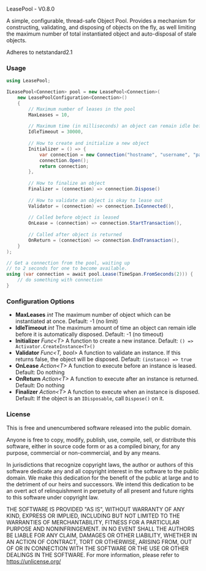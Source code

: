 ﻿LeasePool - V0.8.0

A simple, configurable, thread-safe Object Pool. Provides a mechanism for constructing, validating, and disposing of objects on the fly, as well limiting the maximum number of total instantiated object and auto-disposal of stale objects.

Adheres to netstandard2.1

### Usage

```c#
using LeasePool;

ILeasePool<Connection> pool = new LeasePool<Connection>(
    new LeasePoolConfiguration<Connection>()
    {
        // Maximum number of leases in the pool
        MaxLeases = 10, 
        
        // Maximum time (in milliseconds) an object can remain idle before it is disposed
        IdleTimeout = 30000, 
        
        // How to create and initialize a new object
        Initializer = () => { 
            var connection = new Connection("hostname", "username", "password");
            connection.Open();
            return connection;
        },
        
        // How to finalize an object
        Finalizer = (connection) => connection.Dispose()
        
        // How to validate an object is okay to lease out
        Validator = (connection) => connection.IsConnected(),
        
        // Called before object is leased
        OnLease = (connection) => connection.StartTransaction(),
        
        // Called after object is returned
        OnReturn = (connection) => connection.EndTransaction(),
    }
);

// Get a connection from the pool, waiting up 
// to 2 seconds for one to become available.
using (var connection = await pool.Lease(TimeSpan.FromSeconds(2))) {
    // do something with connection
}
```

### Configuration Options

- **MaxLeases** *int* The maximum number of object which can be instantiated at once. Default: -1 (no limit) 
- **IdleTimeout** *int* The maximum amount of time an object can remain idle before it is automatically disposed. Default: -1 (no timeout)
- **Initializer** *Func&lt;T&gt;* A function to create a new instance. Default: `() => Activator.CreateInstance<T>()`
- **Validator** *Func&lt;T, bool&gt;* A function to validate an instance. If this returns false, the object will be disposed. Default: `(instance) => true`
- **OnLease** *Action&lt;T&gt;* A function to execute before an instance is leased. Default: Do nothing
- **OnReturn** *Action&lt;T&gt;* A function to execute after an instance is returned. Default: Do nothing
- **Finalizer** *Action&lt;T&gt;* A function to execute when an instance is disposed. Default: If the object is an `IDisposable`, call `Dispose()` on it.

### License

This is free and unencumbered software released into the public domain.

Anyone is free to copy, modify, publish, use, compile, sell, or distribute this software, either in source code form or as a compiled binary, for any purpose, commercial or non-commercial, and by any means.

In jurisdictions that recognize copyright laws, the author or authors of this software dedicate any and all copyright interest in the software to the public domain. We make this dedication for the benefit of the public at large and to the detriment of our heirs and successors. We intend this dedication to be an overt act of relinquishment in perpetuity of all present and future rights to this software under copyright law.

THE SOFTWARE IS PROVIDED "AS IS", WITHOUT WARRANTY OF ANY KIND, EXPRESS OR IMPLIED, INCLUDING BUT NOT LIMITED TO THE WARRANTIES OF MERCHANTABILITY, FITNESS FOR A PARTICULAR PURPOSE AND NONINFRINGEMENT. IN NO EVENT SHALL THE AUTHORS BE LIABLE FOR ANY CLAIM, DAMAGES OR OTHER LIABILITY, WHETHER IN AN ACTION OF CONTRACT, TORT OR OTHERWISE, ARISING FROM, OUT OF OR IN CONNECTION WITH THE SOFTWARE OR THE USE OR OTHER DEALINGS IN THE SOFTWARE. For more information, please refer to <https://unlicense.org/>
 

